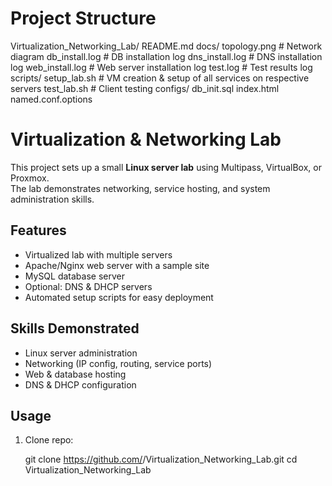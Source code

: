 # Project Structure
Virtualization_Networking_Lab/
 README.md
 docs/
    topology.png          # Network diagram
    db_install.log        # DB installation log
    dns_install.log       # DNS installation log
    web_install.log       # Web server installation log
    test.log              # Test results log
 scripts/
    setup_lab.sh          # VM creation & setup of all services on respective servers
    test_lab.sh  	  # Client testing
 configs/
    db_init.sql
    index.html
    named.conf.options

# Virtualization & Networking Lab

This project sets up a small **Linux server lab** using Multipass, VirtualBox, or Proxmox.  
The lab demonstrates networking, service hosting, and system administration skills.

## Features
- Virtualized lab with multiple servers
- Apache/Nginx web server with a sample site
- MySQL database server
- Optional: DNS & DHCP servers
- Automated setup scripts for easy deployment

## Skills Demonstrated
- Linux server administration
- Networking (IP config, routing, service ports)
- Web & database hosting
- DNS & DHCP configuration

## Usage
1. Clone repo:
 
   git clone https://github.com/<your-username>/Virtualization_Networking_Lab.git
   cd Virtualization_Networking_Lab

